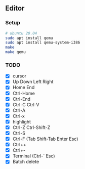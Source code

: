 ## Editor

### Setup
```bash
# ubuntu 20.04
sudo apt install qemu
sudo apt install qemu-system-i386
make
make qemu
```

### TODO
- [x] cursor
- [x] Up Down Left Right
- [x] Home End
- [x] Ctrl-Home
- [x] Ctrl-End
- [x] Ctrl-C Ctrl-V
- [x] Ctrl-A
- [x] Ctrl-x
- [x] highlight
- [x] Ctrl-Z Ctrl-Shift-Z
- [x] Ctrl-S
- [x] Ctrl-F (Tab Shift-Tab Enter Esc)
- [x] Ctrl++
- [x] Ctrl+-
- [x] Terminal (Ctrl-` Esc)
- [x] Batch delete